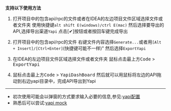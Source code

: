 **支持以下使用方法**

1. 打开项目中的包含api/rpc的文件或者在IDEA的左边项目文件区域选择文件或者文件夹
    使用快捷键`alt shift E(windows)/ctrl E(mac)`
    然后选择要导出的API,选择导出渠道`Yapi`
    点击[✔]按钮或者按回车键完成导出
    
2. 打开项目中的包含api/rpc的文件
    右键文件内容选择`Generate...`或者用`[Alt + Insert]/[Ctrl+Enter]`(快捷键可能不一样)"
    然后选择`ExportYapi`

3. 在IDEA的左边项目文件区域选择文件或者文件夹
    鼠标点击最上方<kbd>Code</kbd> > <kbd>ExportYapi</kbd>

4. 鼠标点击最上方<kbd>Code</kbd> > <kbd>YapiDashBoard</kbd>
    然后就可以用鼠标将左边的API拖动到右边yapi目录中，完成API导出到Yapi

----

- 初次使用可能会以弹窗的方式要求输入必要的信息,参见:[yapi配置](/setting/yapi.html)
- 熟悉后可以尝试:[yapi mock](/setting/yapi-mock.html)

